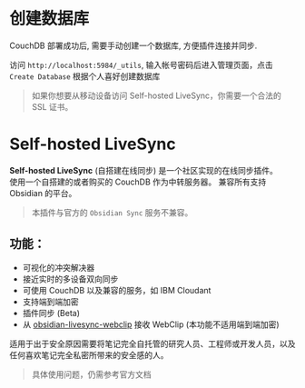 # 创建数据库

CouchDB 部署成功后, 需要手动创建一个数据库, 方便插件连接并同步.

访问 `http://localhost:5984/_utils`, 输入帐号密码后进入管理页面，点击 `Create Database` 根据个人喜好创建数据库

> 如果你想要从移动设备访问 Self-hosted LiveSync，你需要一个合法的 SSL 证书。

# Self-hosted LiveSync

**Self-hosted LiveSync** (自搭建在线同步) 是一个社区实现的在线同步插件。  
使用一个自搭建的或者购买的 CouchDB 作为中转服务器。
兼容所有支持 Obsidian 的平台。

> 本插件与官方的 `Obsidian Sync` 服务不兼容。

## 功能：

-   可视化的冲突解决器
-   接近实时的多设备双向同步
-   可使用 CouchDB 以及兼容的服务，如 IBM Cloudant
-   支持端到端加密
-   插件同步 (Beta)
-   从 [obsidian-livesync-webclip](https://chrome.google.com/webstore/detail/obsidian-livesync-webclip/jfpaflmpckblieefkegjncjoceapakdf) 接收 WebClip (本功能不适用端到端加密)

适用于出于安全原因需要将笔记完全自托管的研究人员、工程师或开发人员，以及任何喜欢笔记完全私密所带来的安全感的人。

> 具体使用问题，仍需参考官方文档